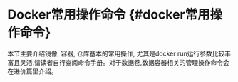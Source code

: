 # Docker常用操作命令 {#docker常用操作命令}

本节主要介绍镜像, 容器, 仓库基本的常用操作, 尤其是docker run运行参数比较丰富且灵活,请读者自行查阅命令手册。对于数据卷,数据容器相关的管理操作命令会在进价篇里介绍。

